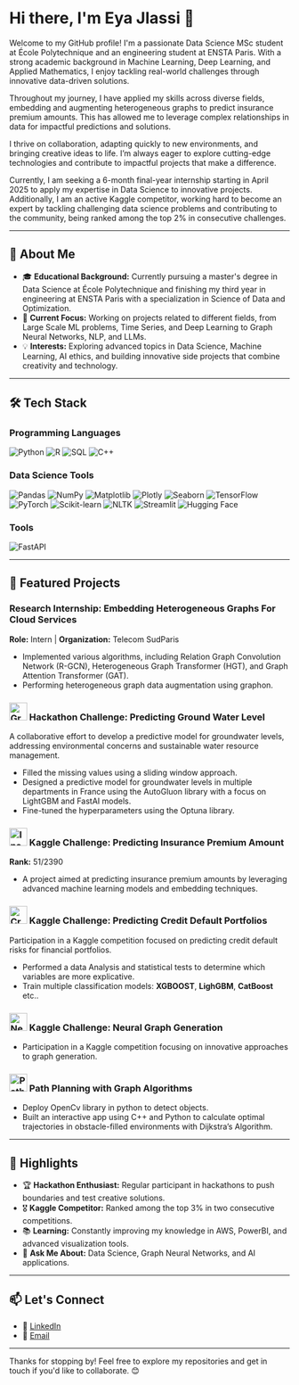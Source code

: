 # Hi there, I'm Eya Jlassi 👋

Welcome to my GitHub profile! I'm a passionate Data Science MSc student at École Polytechnique and an engineering student at ENSTA Paris. With a strong academic background in Machine Learning, Deep Learning, and Applied Mathematics, I enjoy tackling real-world challenges through innovative data-driven solutions.

Throughout my journey, I have applied my skills across diverse fields, embedding and augmenting heterogeneous graphs to predict insurance premium amounts. This has allowed me to leverage complex relationships in data for impactful predictions and solutions.

I thrive on collaboration, adapting quickly to new environments, and bringing creative ideas to life. I’m always eager to explore cutting-edge technologies and contribute to impactful projects that make a difference.

Currently, I am seeking a 6-month final-year internship starting in April 2025 to apply my expertise in Data Science to innovative projects. Additionally, I am an active Kaggle competitor, working hard to become an expert by tackling challenging data science problems and contributing to the community, being ranked among the top 2% in consecutive challenges.

---

## 🚀 About Me

- 🎓 **Educational Background:** Currently pursuing a master's degree in Data Science at École Polytechnique and finishing my third year in engineering at ENSTA Paris with a specialization in Science of Data and Optimization.
- 🌟 **Current Focus:** Working on projects related to different fields, from Large Scale ML problems, Time Series, and Deep Learning to Graph Neural Networks, NLP, and LLMs.
- 💡 **Interests:** Exploring advanced topics in Data Science, Machine Learning, AI ethics, and building innovative side projects that combine creativity and technology.

---

## 🛠️ Tech Stack

### Programming Languages
![Python](https://img.shields.io/badge/-Python-3776AB?style=flat&logo=python&logoColor=white) ![R](https://img.shields.io/badge/-R-276DC3?style=flat&logo=r&logoColor=white) ![SQL](https://img.shields.io/badge/-SQL-4479A1?style=flat&logo=postgresql&logoColor=white) ![C++](https://img.shields.io/badge/-C++-00599C?style=flat&logo=c%2B%2B&logoColor=white)

### Data Science Tools
![Pandas](https://img.shields.io/badge/-Pandas-150458?style=flat&logo=pandas&logoColor=white) ![NumPy](https://img.shields.io/badge/-NumPy-013243?style=flat&logo=numpy&logoColor=white) ![Matplotlib](https://img.shields.io/badge/-Matplotlib-004C99?style=flat&logo=matplotlib&logoColor=white) ![Plotly](https://img.shields.io/badge/-Plotly-3F4F75?style=flat&logo=plotly&logoColor=white) ![Seaborn](https://img.shields.io/badge/-Seaborn-117733?style=flat&logo=seaborn&logoColor=white) ![TensorFlow](https://img.shields.io/badge/-TensorFlow-FF6F00?style=flat&logo=tensorflow&logoColor=white) ![PyTorch](https://img.shields.io/badge/-PyTorch-EE4C2C?style=flat&logo=pytorch&logoColor=white) ![Scikit-learn](https://img.shields.io/badge/-Scikit--Learn-F7931E?style=flat&logo=scikit-learn&logoColor=white) ![NLTK](https://img.shields.io/badge/-NLTK-32A350?style=flat&logo=nltk&logoColor=white) ![Streamlit](https://img.shields.io/badge/-Streamlit-FF4B4B?style=flat&logo=streamlit&logoColor=white) ![Hugging Face](https://img.shields.io/badge/-Hugging%20Face-FFC83D?style=flat&logo=huggingface&logoColor=white)

### Tools
 ![FastAPI](https://img.shields.io/badge/-FastAPI-009688?style=flat&logo=fastapi&logoColor=white)

---


## 📂 Featured Projects

###  Research Internship: Embedding Heterogeneous Graphs For Cloud Services
**Role:** Intern | **Organization:** Telecom SudParis
- Implemented various algorithms, including Relation Graph Convolution Network (R-GCN), Heterogeneous Graph Transformer (HGT), and Graph Attention Transformer (GAT).
- Performing heterogeneous graph data augmentation using graphon.

### <img src="https://github.com/user-attachments/assets/dabd8c71-5706-470b-92c4-1d87fc9ca820" alt="Groundwater Level Icon" width="32" height="32" /> Hackathon Challenge: Predicting Ground Water Level

A collaborative effort to develop a predictive model for groundwater levels, addressing environmental concerns and sustainable water resource management.
- Filled the missing values using a sliding window approach.
- Designed a predictive model for groundwater levels in multiple departments in France using the AutoGluon library with a focus on LightGBM and FastAI models.
- Fine-tuned the hyperparameters using the Optuna library.


### <img src="https://github.com/user-attachments/assets/fa4b0055-0b44-418c-80d4-ecbc0ef02c14" alt="Insurance Premium Icon" width="32" height="32" /> Kaggle Challenge: Predicting Insurance Premium Amount
**Rank:** 51/2390
- A project aimed at predicting insurance premium amounts by leveraging advanced machine learning models and embedding techniques.

### <img src="https://github.com/user-attachments/assets/3782400e-16b5-479a-8447-91aaad9819d0" alt="Credit Default Portfolio Icon" width="32" height="32" /> Kaggle Challenge: Predicting Credit Default Portfolios
Participation in a Kaggle competition focused on predicting credit default risks for financial portfolios.
- Performed a data Analysis and statistical tests to determine which variables are more explicative.
- Train multiple classification models: **XGBOOST**, **LighGBM**, **CatBoost** etc..

### <img src="https://github.com/user-attachments/assets/fbc920e1-2447-4cd7-896f-6c3f59c5a1e6" alt="Neural Graph Icon" width="32" height="32" /> Kaggle Challenge: Neural Graph Generation
- Participation in a Kaggle competition focusing on innovative approaches to graph generation.
  

### <img src="https://github.com/user-attachments/assets/d74d88bd-1eee-4a8f-80df-3fc0da2901a9" alt="Path Planning Icon" width="32" height="32" /> Path Planning with Graph Algorithms
- Deploy OpenCv library in python to detect objects.
-  Built an interactive app using C++ and Python to calculate optimal trajectories in obstacle-filled environments with Dijkstra’s Algorithm.

---


## 🌟 Highlights

- 🏆 **Hackathon Enthusiast:** Regular participant in hackathons to push boundaries and test creative solutions.
- 🎖️ **Kaggle Competitor:** Ranked among the top 3% in two consecutive competitions.
- 📚 **Learning:** Constantly improving my knowledge in AWS, PowerBI, and advanced visualization tools.
- 💬 **Ask Me About:** Data Science, Graph Neural Networks, and AI applications.

---

## 📫 Let's Connect

- 💼 [LinkedIn](https://www.linkedin.com/in/eya-jlassi-a0babb216/)
- 📧 [Email](mailto:eyajlassi2306@gmail.com)

---

Thanks for stopping by! Feel free to explore my repositories and get in touch if you'd like to collaborate. 😊




